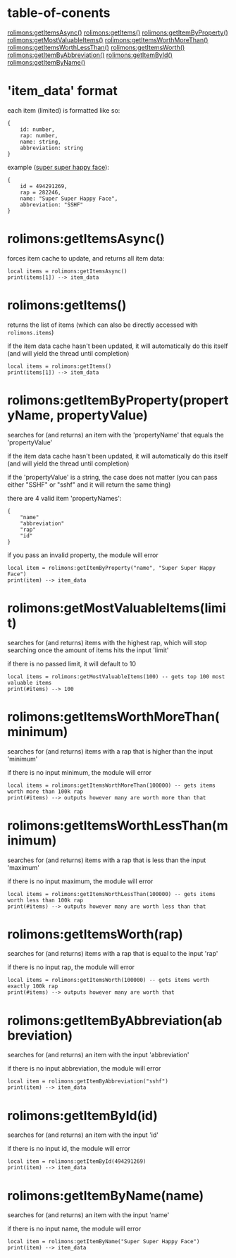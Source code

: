 # table-of-conents
[rolimons:getItemsAsync()]()
[rolimons:getItems()]()
[rolimons:getItemByProperty()]()
[rolimons:getMostValuableItems()]()
[rolimons:getItemsWorthMoreThan()]()
[rolimons:getItemsWorthLessThan()]()
[rolimons:getItemsWorth()]()
[rolimons:getItemByAbbreviation()]()
[rolimons:getItemById()]()
[rolimons:getItemByName()]()

# 'item_data' format
each item (limited) is formatted like so:
```luau
{
    id: number,
    rap: number,
    name: string,
    abbreviation: string
}
```
example ([super super happy face](https://www.rolimons.com/item/494291269)):
```luau
{
    id = 494291269,
    rap = 282246,
    name: "Super Super Happy Face",
    abbreviation: "SSHF"
}
```

# rolimons:getItemsAsync()
forces item cache to update, and returns all item data:
```luau
local items = rolimons:getItemsAsync()
print(items[1]) --> item_data
```

# rolimons:getItems()
returns the list of items (which can also be directly accessed with `rolimons.items`)

if the item data cache hasn't been updated, it will automatically do this itself (and will yield the thread until completion)
```luau
local items = rolimons:getItems()
print(items[1]) --> item_data
```

# rolimons:getItemByProperty(propertyName, propertyValue)
searches for (and returns) an item with the 'propertyName' that equals the 'propertyValue'

if the item data cache hasn't been updated, it will automatically do this itself (and will yield the thread until completion)

if the 'propertyValue' is a string, the case does not matter (you can pass either "SSHF" or "sshf" and it will return the same thing)

there are 4 valid item 'propertyNames':
```luau
{
	"name"
	"abbreviation"
	"rap"
	"id"
}
```

if you pass an invalid property, the module will error
```luau
local item = rolimons:getItemByProperty("name", "Super Super Happy Face")
print(item) --> item_data
```

# rolimons:getMostValuableItems(limit)
searches for (and returns) items with the highest rap, which will stop searching once the amount of items hits the input 'limit'

if there is no passed limit, it will default to 10
```luau
local items = rolimons:getMostValuableItems(100) -- gets top 100 most valuable items
print(#items) --> 100
```

# rolimons:getItemsWorthMoreThan(minimum)
searches for (and returns) items with a rap that is higher than the input 'minimum'

if there is no input minimum, the module will error
```luau
local items = rolimons:getItemsWorthMoreThan(100000) -- gets items worth more than 100k rap
print(#items) --> outputs however many are worth more than that
```

# rolimons:getItemsWorthLessThan(minimum)
searches for (and returns) items with a rap that is less than the input 'maximum'

if there is no input maximum, the module will error
```luau
local items = rolimons:getItemsWorthLessThan(100000) -- gets items worth less than 100k rap
print(#items) --> outputs however many are worth less than that
```

# rolimons:getItemsWorth(rap)
searches for (and returns) items with a rap that is equal to the input 'rap'

if there is no input rap, the module will error
```luau
local items = rolimons:getItemsWorth(100000) -- gets items worth exactly 100k rap
print(#items) --> outputs however many are worth that
```

# rolimons:getItemByAbbreviation(abbreviation)
searches for (and returns) an item with the input 'abbreviation'

if there is no input abbreviation, the module will error
```luau
local item = rolimons:getItemByAbbreviation("sshf")
print(item) --> item_data
```

# rolimons:getItemById(id)
searches for (and returns) an item with the input 'id'

if there is no input id, the module will error
```luau
local item = rolimons:getItemById(494291269)
print(item) --> item_data
```

# rolimons:getItemByName(name)
searches for (and returns) an item with the input 'name'

if there is no input name, the module will error
```luau
local item = rolimons:getItemByName("Super Super Happy Face")
print(item) --> item_data
```
